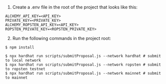 1. Create a .env file in the root of the project that looks like this:

```
ALCHEMY_API_KEY=<API_KEY>
PRIVATE_KEY=<PRIVATE_KEY>
ALCHEMY_ROPSTEN_API_KEY=<API_KEY>
ROPSTEN_PRIVATE_KEY=<ROPSTEN_PRIVATE_KEY>
```

2. Run the following commands in the project root:

```
$ npm install

$ npx hardhat run scripts/submitProposal.js --network hardhat # submit to local network
$ npx hardhat run scripts/submitProposal.js --network ropsten # submit to ropsten testnet
$ npx hardhat run scripts/submitProposal.js --network mainnet # submit to mainnet
```
